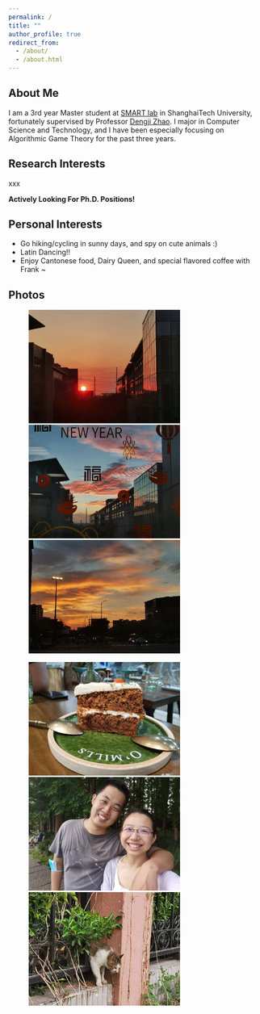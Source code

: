 ```yaml
---
permalink: /
title: ""
author_profile: true
redirect_from: 
  - /about/
  - /about.html
---
```


About Me
------
I am a 3rd year Master student at [SMART lab](https://smart.sist.shanghaitech.edu.cn) in ShanghaiTech University, fortunately supervised by Professor [Dengji Zhao](http://dengji-zhao.net). I major in Computer Science and Technology, and I have been especially focusing on Algorithmic Game Theory for the past three years.

Research Interests
------
xxx

**Actively Looking For Ph.D. Positions!**


Personal Interests
------
* Go hiking/cycling in sunny days, and spy on cute animals :)
* Latin Dancing!!
* Enjoy Cantonese food, Dairy Queen, and special flavored coffee with Frank ~

Photos
------
<figure class="third">
  <img src="..\images\lab_sunset.jpg" width = "300"><img src="..\images\smart_sunset.jpg" width = "300"><img src="..\images\zhongke_sunset.jpg" width = "300">
</figure>

<figure class="third">
  <img src="..\images\omills_cake.jpg" width = "300"><img src="..\images\me&Frank.jpg" width = "300"><img src="..\images\sneaky_cat.jpg" width = "300">
</figure>


